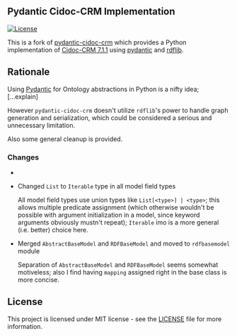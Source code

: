 ## Pydantic Cidoc-CRM Implementation
[![License](https://img.shields.io/github/license/jonasengelmann/pydantic-cidoc-crm)](LICENSE)

This is a fork of [pydantic-cidoc-crm](https://github.com/jonasengelmann/pydantic-cidoc-crm) which provides a Python implementation of [Cidoc-CRM 7.1.1](https://doi.org/10.26225/FDZH-X261) using [pydantic](https://pydantic-docs.helpmanual.io/) and [rdflib](https://rdflib.readthedocs.io/).

## Rationale

Using [Pydantic](https://docs.pydantic.dev/latest/) for Ontology abstractions in Python is a nifty idea; [...explain]

However `pydantic-cidoc-crm` doesn't utilize `rdflib`'s power to handle graph generation and serialization, which could be considered a serious and unnecessary limitation.

Also some general cleanup is provided.

### Changes

* 
* Changed `List` to `Iterable` type in all model field types

	All model field types use union types like `List[<type>] | <type>`; this allows multiple predicate assignment (which otherwise wouldn't be possible with argument initialization in a model, since keyword arguments obviously mustn't repeat); `Iterable` imo is a more general (i.e. better) choice here.
	
* Merged `AbstractBaseModel` and `RDFBaseModel` and moved to `rdfbasemodel` module

    Separation of `AbstractBaseModel` and `RDFBaseModel` seems somewhat motiveless; also I find having `mapping` assigned right in the base class is more concise.

## License

This project is licensed under MIT license - see the [LICENSE](LICENSE) file for more information.
